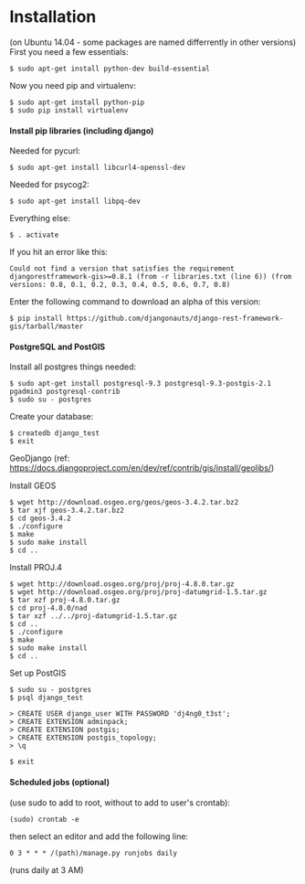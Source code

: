 Installation
============
(on Ubuntu 14.04 - some packages are named differrently in other versions)
First you need a few essentials:
```
$ sudo apt-get install python-dev build-essential
```

Now you need pip and virtualenv:

```
$ sudo apt-get install python-pip
$ sudo pip install virtualenv
```
#### Install pip libraries (including django)
Needed for pycurl:

```$ sudo apt-get install libcurl4-openssl-dev```

Needed for psycog2:

```$ sudo apt-get install libpq-dev```

Everything else:

```$ . activate```

If you hit an error like this:

```Could not find a version that satisfies the requirement djangorestframework-gis>=0.8.1 (from -r libraries.txt (line 6)) (from versions: 0.8, 0.1, 0.2, 0.3, 0.4, 0.5, 0.6, 0.7, 0.8)```

Enter the following command to download an alpha of this version:

```$ pip install https://github.com/djangonauts/django-rest-framework-gis/tarball/master```


#### PostgreSQL and PostGIS
Install all postgres things needed:

```
$ sudo apt-get install postgresql-9.3 postgresql-9.3-postgis-2.1 pgadmin3 postgresql-contrib
$ sudo su - postgres
```

Create your database:
```
$ createdb django_test
$ exit
```


GeoDjango (ref: https://docs.djangoproject.com/en/dev/ref/contrib/gis/install/geolibs/)

Install GEOS

```
$ wget http://download.osgeo.org/geos/geos-3.4.2.tar.bz2
$ tar xjf geos-3.4.2.tar.bz2
$ cd geos-3.4.2
$ ./configure
$ make
$ sudo make install
$ cd ..
```

Install PROJ.4

```
$ wget http://download.osgeo.org/proj/proj-4.8.0.tar.gz
$ wget http://download.osgeo.org/proj/proj-datumgrid-1.5.tar.gz
$ tar xzf proj-4.8.0.tar.gz
$ cd proj-4.8.0/nad
$ tar xzf ../../proj-datumgrid-1.5.tar.gz
$ cd ..
$ ./configure
$ make
$ sudo make install
$ cd ..
```

Set up PostGIS

```
$ sudo su - postgres
$ psql django_test
```

```
> CREATE USER django_user WITH PASSWORD 'dj4ng0_t3st';
> CREATE EXTENSION adminpack;
> CREATE EXTENSION postgis;
> CREATE EXTENSION postgis_topology;
> \q
```

```
$ exit
```

#### Scheduled jobs (optional)

(use sudo to add to root, without to add to user's crontab):

```(sudo) crontab -e```

then select an editor and add the following line:

```0 3 * * * /(path)/manage.py runjobs daily```

(runs daily at 3 AM)
